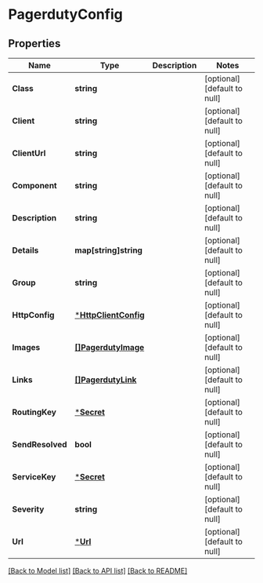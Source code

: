 # PagerdutyConfig

## Properties
Name | Type | Description | Notes
------------ | ------------- | ------------- | -------------
**Class** | **string** |  | [optional] [default to null]
**Client** | **string** |  | [optional] [default to null]
**ClientUrl** | **string** |  | [optional] [default to null]
**Component** | **string** |  | [optional] [default to null]
**Description** | **string** |  | [optional] [default to null]
**Details** | **map[string]string** |  | [optional] [default to null]
**Group** | **string** |  | [optional] [default to null]
**HttpConfig** | [***HttpClientConfig**](HTTPClientConfig.md) |  | [optional] [default to null]
**Images** | [**[]PagerdutyImage**](PagerdutyImage.md) |  | [optional] [default to null]
**Links** | [**[]PagerdutyLink**](PagerdutyLink.md) |  | [optional] [default to null]
**RoutingKey** | [***Secret**](Secret.md) |  | [optional] [default to null]
**SendResolved** | **bool** |  | [optional] [default to null]
**ServiceKey** | [***Secret**](Secret.md) |  | [optional] [default to null]
**Severity** | **string** |  | [optional] [default to null]
**Url** | [***Url**](URL.md) |  | [optional] [default to null]

[[Back to Model list]](../README.md#documentation-for-models) [[Back to API list]](../README.md#documentation-for-api-endpoints) [[Back to README]](../README.md)


